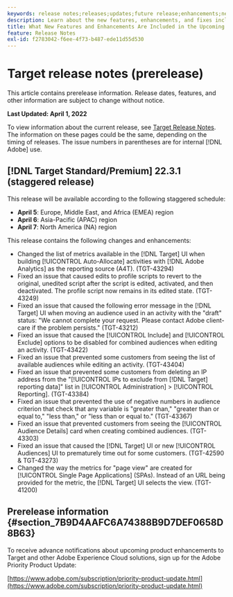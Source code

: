 ```yaml
---
keywords: release notes;releases;updates;future release;enhancements;new features;fixes;updates;prerelease
description: Learn about the new features, enhancements, and fixes included in the upcoming release of Adobe Target, including SDKs, APIs, and JavaScript libraries.
title: What New Features and Enhancements Are Included in the Upcoming Release?
feature: Release Notes
exl-id: f2783042-f6ee-4f73-b487-ede11d55d530
---
```

# Target release notes (prerelease)

This article contains prerelease information. Release dates, features, and other information are subject to change without notice. 

**Last Updated: April 1, 2022**

To view information about the current release, see [Target Release Notes](release-notes.md). The information on these pages could be the same, depending on the timing of releases. The issue numbers in parentheses are for internal [!DNL Adobe] use.

## [!DNL Target Standard/Premium] 22.3.1 (staggered release)

This release will be available according to the following staggered schedule:

* **April 5**: Europe, Middle East, and Africa (EMEA) region
* **April 6**: Asia-Pacific (APAC) region
* **April 7**: North America (NA) region

This release contains the following changes and enhancements:

* Changed the list of metrics available in the [!DNL Target] UI when building [!UICONTROL Auto-Allocate] activities with [!DNL Adobe Analytics] as the reporting source (A4T). (TGT-43294)
* Fixed an issue that caused edits to profile scripts to revert to the original, unedited script after the script is edited, activated, and then deactivated. The profile script now remains in its edited state. (TGT-43249)
* Fixed an issue that caused the following error message in the [!DNL Target] UI when moving an audience used in an activity with the "draft" status: "We cannot complete your request. Please contact Adobe client-care if the problem persists." (TGT-43212)
* Fixed an issue that caused the [!UICONTROL Include] and [!UICONTROL Exclude] options to be disabled for combined audiences when editing an activity. (TGT-43422)
* Fixed an issue that prevented some customers from seeing the list of available audiences while editing an activity. (TGT-43404)
* Fixed an issue that prevented some customers from deleting an IP address from the "[!UICONTROL IPs to exclude from [!DNL Target] reporting data]" list in [!UICONTROL Administration] > [!UICONTROL Reporting]. (TGT-43384)
* Fixed an issue that prevented the use of negative numbers in audience criterion that check that any variable is "greater than," "greater than or equal to," "less than," or "less than or equal to." (TGT-43367)
* Fixed an issue that prevented customers from seeing the [!UICONTROL Audience Details] card when creating combined audiences. (TGT-43303)
* Fixed an issue that caused the [!DNL Target] UI or new [!UICONTROL Audiences] UI to prematurely time out for some customers. (TGT-42590 & TGT-43273)
* Changed the way the metrics for "page view" are created for [!UICONTROL Single Page Applications] (SPAs). Instead of an URL being provided for the metric, the [!DNL Target] UI selects the view. (TGT-41200)

## Prerelease information {#section_7B9D4AAFC6A74388B9D7DEF0658D8B63} 

To receive advance notifications about upcoming product enhancements to Target and other Adobe Experience Cloud solutions, sign up for the Adobe Priority Product Update:

[https://www.adobe.com/subscription/priority-product-update.html](https://www.adobe.com/subscription/priority-product-update.html)
